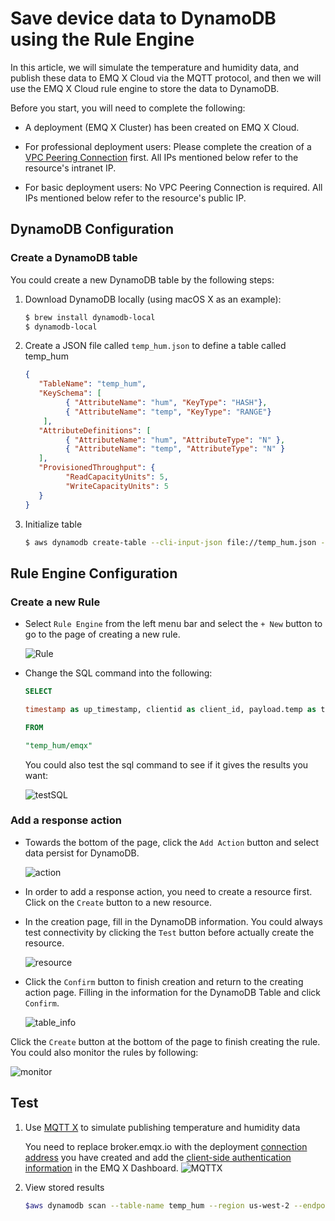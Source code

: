# Save device data to DynamoDB using the Rule Engine

In this article, we will simulate the temperature and humidity
data, and publish these data to EMQ X Cloud via the MQTT protocol, and then we will use the EMQ X Cloud
rule engine to store the data to DynamoDB.

Before you start, you will need to complete the following:

* A deployment (EMQ X Cluster) has been created on EMQ X Cloud.

* For professional deployment users: Please complete the creation of a [VPC Peering Connection](../deployments/security_features_and_settings/vpc_peering.md) first. All IPs mentioned below refer to the resource's intranet IP.

* For basic deployment users: No VPC Peering Connection is required. All IPs mentioned below refer to the resource's public IP.

## DynamoDB Configuration

### Create a DynamoDB table

You could create a new DynamoDB table by the following steps:

1. Download DynamoDB locally (using macOS X as an example):
   
   ```bash
   $ brew install dynamodb-local
   $ dynamodb-local
   ```
   
2. Create a JSON file called `temp_hum.json` to define a table called temp_hum

   ```json
   {
      "TableName": "temp_hum",
      "KeySchema": [
            { "AttributeName": "hum", "KeyType": "HASH"},
            { "AttributeName": "temp", "KeyType": "RANGE"}
       ],
      "AttributeDefinitions": [
            { "AttributeName": "hum", "AttributeType": "N" },
            { "AttributeName": "temp", "AttributeType": "N" }
      ],
      "ProvisionedThroughput": {
            "ReadCapacityUnits": 5,
            "WriteCapacityUnits": 5
      }
   }
   ```
   
3. Initialize table

   ```bash
   $ aws dynamodb create-table --cli-input-json file://temp_hum.json --endpoint-url http://localhost:8000
   ```   


## Rule Engine Configuration

### Create a new Rule

* Select `Rule Engine` from the left menu bar and select the `+ New` button to go to the page of creating a new rule.

   ![Rule](./_assets/dynamo_rule.png)

* Change the SQL command into the following:

   ```sql
   SELECT 

   timestamp as up_timestamp, clientid as client_id, payload.temp as temp, payload.hum as hum

   FROM

   "temp_hum/emqx"
   ```
   
   You could also test the sql command to see if it gives the results you want:

   ![testSQL](./_assets/dynamo_testsql.png)

### Add a response action

*   Towards the bottom of the page, click the `Add Action` button and select data persist for DynamoDB.
   
      ![action](./_assets/dynamo_action.png)

*   In order to add a response action, you need to create a resource first. Click on the `Create` button to a new resource.

*   In the creation page, fill in the DynamoDB information. You could always test connectivity by clicking the `Test` button before actually create the resource.

      ![resource](./_assets/dynamo_resource.png)

*   Click the `Confirm` button to finish creation and return to the creating action page. Filling in the information for the DynamoDB Table and click `Confirm`.

      ![table_info](./_assets/dynamo_action_done.png)

   Click the `Create` button at the bottom of the page to finish creating the rule. You could also monitor the rules by following:

   ![monitor](./_assets/dynamo_monitor.png)


## Test

1. Use [MQTT X](https://mqttx.app/) to simulate publishing temperature and humidity data

   You need to replace broker.emqx.io with the deployment [connection address](../deployments/view_deployment.md) you have created and add the [client-side authentication information](../deployments/auth.md) in the EMQ X Dashboard.
   ![MQTTX](./_assets/psql_connect.png)

2. View stored results
   
      ```bash
      $aws dynamodb scan --table-name temp_hum --region us-west-2 --endpoint-url http://localhost:8000    
      ```
